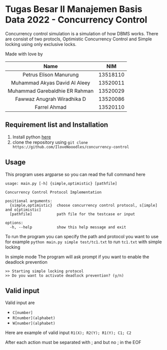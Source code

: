 # Tugas Besar II Manajemen Basis Data 2022 - Concurrency Control

Concurrency control simulation is a simulation of how DBMS works. There are consist of two protocls, Optimistic Concurrency Control and Simple locking using only exclusive locks.

Made with love by

|              Name              |   NIM    |
| :----------------------------: | :------: |
|     Petrus Elison Manurung     | 13518110 |
| Muhammad Akyas David Al Aleey  | 13520011 |
| Muhammad Garebaldhie ER Rahman | 13520029 |
|   Fawwaz Anugrah Wiradhika D   | 13520086 |
|          Farrel Ahmad          | 13520110 |

## Requirement list and Installation

1. Install python [here](https://www.python.org/)
2. clone the repository using `git clone https://github.com/IloveNooodles/concurrency-control`

## Usage

This program uses argparse so you can read the full command here

```
usage: main.py [-h] {simple,optimistic} [pathfile]

Concurrency Control Protocol Implementation

positional arguments:
  {simple,optimistic}  choose concurrency control protocol, s[imple] and o[ptimistic]
  [pathfile]           path file for the testcase or input

options:
  -h, --help           show this help message and exit
```

To run the program you can specify the path and protocol you want to use for example `python main.py simple test/tc1.txt` to run `tc1.txt` with simple locking

In simple mode The program will ask prompt if you want to enable the deadlock prevention

```
>> Starting simple locking protocol
>> Do you want to activate deadlock prevention? (y/n)
```

## Valid input

Valid input are

- `C[number]`
- `R[number](alphabet)`
- `W[number](alphabet)`

Here are example of valid input
`R1(X); R2(Y); R1(Y); C1; C2`

After each action must be separated with ; and but no ; in the EOF
